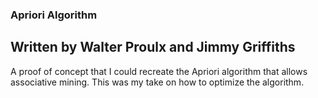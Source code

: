 ### Apriori Algorithm
## Written by Walter Proulx and Jimmy Griffiths
A proof of concept that I could recreate the Apriori algorithm that allows associative mining. This was my take on how to optimize the algorithm.
